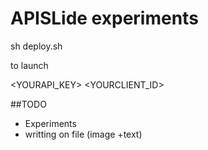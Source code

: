 # APISLide experiments

sh deploy.sh 

to launch 

<YOURAPI_KEY> 
<YOURCLIENT_ID> 

##TODO
- Experiments 
- writting on file (image +text)
